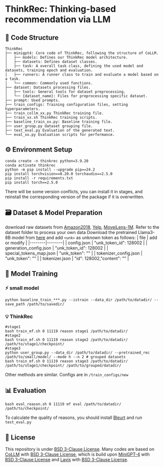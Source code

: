 # ThinkRec: Thinking-based recommendation via LLM

## 📁 Code Structure
```shell
ThinkRec
├── minigpt4: Core code of ThinkRec, following the structure of CoLLM.
│   ├── models: Defines our ThinkRec model architecture.
│   ├── datasets: Defines dataset classes.
│   ├── task: A overall task class, defining the used model and datasets, training epoch and evaluation.
│   ├── runners: A runner class to train and evaluate a model based on a task.
│   └── common: Commonly used functions.
├── dataset: Datasets processing files.
│   ├── tools: General tools for dataset preprocessing.
│   └── {dataset_name}: Files for preprocessing specific dataset.
├── prompt: Used prompts.
├── train_configs: Training configuration files, setting hyperparameters.
├── train_collm_xx.py ThinkRec training file.
├── train_xx.sh ThinkRec training scripts.
├── baseline_train_xx.py: Baseline training file.
├── user_group.py dataset grouping file.
├── text_eval.py Evaluation of the generated text.
└── eval_xx.py Evaluation scripts for performance.
```
## ⚙️ Environment Setup

```shell
conda create -n thinkrec python=3.9.20
conda activate thinkrec
python -m pip install --upgrade pip==24.2
pip install torchvision==0.20.0 torchaudio==2.5.0
pip install -r requirements.txt
pip install torch==2.5.0
```
There will be some version conflicts, you can install it in stages, and reinstall the corresponding version of the package if it is overwritten.

## 🗃️ Dataset & Model Preparation
download raw datasets from [Amazon2018](https://cseweb.ucsd.edu/∼jmcauley/datasets/amazon_v2/), [Yelp](https://business.yelp.com/data/resources/open-dataset/), [MoveiLens-1M](https://grouplens.org/datasets/movielens/1m/).
Refer to the dataset folder to process your own data
Download the pretrained Llama3-8B model from [here](https://huggingface.co/meta-llama/Meta-Llama-3-8B-Instruct) and add `<unk>` as unknown token as follows:
| file | add or modify |
|--------|--------|
| config.json | "unk_token_id": 128002 |
| generation_config.json | "unk_token_id": 128002 |
| special_tokens_map.json | "unk_token": "<unk>" |
| tokenizer_config.json | "unk_token": "<unk>" |
| tokenizer.json | "id": 128002,"content": "<unk>" |

## 🚀 Model Training
### ⚡ small model
```shell
python baseline_train_***.py --istrain --data_dir /path/to/datadir/ --save_path /path/to/savedir/
```

### 💡 ThinkRec

```shell
#stage1 
bash train_mf.sh 0 11119 reason stage1 /path/to/datadir/
#stage2
bash train_mf.sh 0 11119 reason stage2 /path/to/datadir/ /path/to/stage1/checkpoint/
#stage3 
python user_group.py --data_dir /path/to/datadir/ --pretrained_rec /path/to/small/model/ --mode h --n 2 # grouped datasets
bash train_mf.sh 0 11119 reason stage3 /path/to/datadir/ /path/to/stage1/checkpoint/ /path/to/grouped/datadir/
```
Other methods are similar. Configs are in `/train_configs/new`

## 📊 Evaluation
```shell
bash eval_reason.sh 0 11119 mf eval /path/to/datadir/ /path/to/checkpoint/
```
To calculate the quality of reasons, you should install [Bleurt](https://github.com/google-research/bleurt) and run `test_eval.py`

## 🔐 License
This repository is under  [BSD 3-Clause License](./LICENSE). Many codes are based on [CoLLM](https://github.com/zyang1580/CoLLM) with [BSD 3-Clause License](./LICENSE_Collm.md), which is build upon [MiniGPT-4](https://github.com/Vision-CAIR/MiniGPT-4) with [BSD 3-Clause License](./LICENSE_minigpt4.md) and [Lavis](https://github.com/salesforce/LAVIS) with [BSD 3-Clause License](./LICENSE_Lavis.md).
